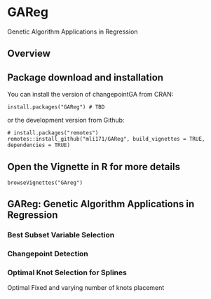# GAReg
Genetic Algorithm Applications in Regression

## Overview

## Package download and installation

You can install the version of changepointGA from CRAN:

```{r}
install.packages("GAReg") # TBD
```

or the development version from Github:

```{r}
# install.packages("remotes")
remotes::install_github("mli171/GAReg", build_vignettes = TRUE, dependencies = TRUE)
```

## Open the Vignette in R for more details

```{r}
browseVignettes("GAreg")
```

## GAReg: Genetic Algorithm Applications in Regression

### Best Subset Variable Selection

### Changepoint Detection

### Optimal Knot Selection for Splines

Optimal Fixed and varying number of knots placement
